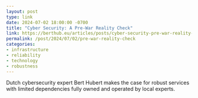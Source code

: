 ```yaml
---
layout: post
type: link
date: 2024-07-02 18:00:00 -0700
title: "Cyber Security: A Pre-War Reality Check"
link: https://berthub.eu/articles/posts/cyber-security-pre-war-reality-check/
permalink: /post/2024/07/02/pre-war-reality-check
categories: 
- infrastructure
- reliability
- technology
- robustness
---
```

<p>Dutch cybersecurity expert Bert Hubert makes the case for robust services with limited dependencies fully owned and operated by local experts.</p>